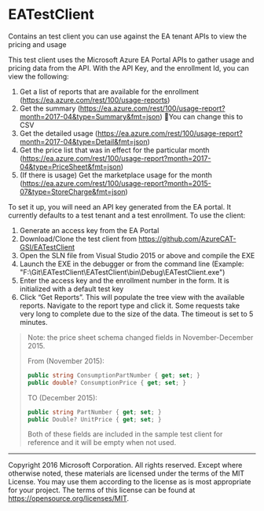 
# EATestClient
Contains an test client you can use against the EA tenant APIs to view the pricing and usage

This test client uses the Microsoft Azure EA Portal APIs to gather usage and pricing data from the API. With the API Key, and the enrollment Id, you can view the following:
1) Get a list of reports that are available for the enrollment (https://ea.azure.com/rest/100/usage-reports)
1) Get the summary (https://ea.azure.com/rest/100/usage-report?month=2017-04&type=Summary&fmt=json) You can change this to CSV
1) Get the detailed usage (https://ea.azure.com/rest/100/usage-report?month=2017-04&type=Detail&fmt=json)
1) Get the price list that was in effect for the particular month (https://ea.azure.com/rest/100/usage-report?month=2017-04&type=PriceSheet&fmt=json)
1) (If there is usage) Get the marketplace usage for the month (https://ea.azure.com/rest/100/usage-report?month=2015-07&type=StoreCharge&fmt=json)

To set it up, you will need an API key generated from the EA portal. It currently defaults to a test tenant and a test enrollment. To use the client:
1) Generate an access key from the EA Portal
1) Download/Clone the test client from https://github.com/AzureCAT-GSI/EATestClient 
1) Open the SLN file from Visual Studio 2015 or above and compile the EXE
1) Launch the EXE in the debugger or from the command line (Example: "F:\Git\EATestClient\EATestClient\bin\Debug\EATestClient.exe")
1) Enter the access key and the enrollment number in the form. It is initialized with a default test key
1) Click “Get Reports”. This will populate the tree view with the available reports. Navigate to the report type and click it. Some requests take very long to complete due to the size of the data. The timeout is set to 5 minutes.

> Note: the price sheet schema changed fields in November-December 2015.
> 
> From (November 2015):
> ```csharp
> public string ConsumptionPartNumber { get; set; }
> public double? ConsumptionPrice { get; set; }
> ```
> 
> TO (December 2015):
> ```csharp
> public string PartNumber { get; set; }
> public Double? UnitPrice { get; set; }
> ```
> 
> Both of these fields are included in the sample test client for reference and it will be empty when not used.

------
Copyright 2016 Microsoft Corporation. All rights reserved. Except where otherwise noted, these materials are licensed under the terms of the MIT License. You may use them according to the license as is most appropriate for your project. The terms of this license can be found at https://opensource.org/licenses/MIT.
